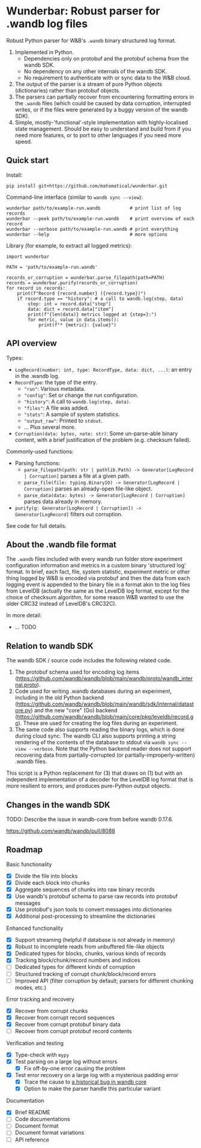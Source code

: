 Wunderbar: Robust parser for .wandb log files
=============================================

Robust Python parser for W&B's `.wandb` binary structured log format.

1. Implemented in Python.
   * Dependencies only on protobuf and the protobuf schema from the wandb SDK.
   * No dependency on any other internals of the wandb SDK.
   * No requirement to authenticate with or sync data to the W&B cloud.
2. The output of the parser is a stream of pure Python objects (dictionaries)
   rather than protobuf objects.
3. The parsers can partially recover from encountering formatting errors in the
   `.wandb` files (which could be caused by data corruption, interrupted
   writes, or if the files were generated by a buggy version of the wandb SDK).
4. Simple, mostly-'functional'-style implementation with highly-localised state
   management. Should be easy to understand and build from if you need more
   features, or to port to other languages if you need more speed.

Quick start
-----------

Install:

```
pip install git+https://github.com/matomatical/wunderbar.git
```

Command-line interface (similar to `wandb sync --view`):

```
wunderbar path/to/example-run.wandb           # print list of log records
wunderbar --peek path/to/example-run.wandb    # print overview of each record
wunderbar --verbose path/to/example-run.wandb # print everything
wunderbar --help                              # more options
```

Library (for example, to extract all logged metrics):

```
import wunderbar

PATH = 'path/to/example-run.wandb'

records_or_corruption = wunderbar.parse_filepath(path=PATH)
records = wunderbar.purify(records_or_corruption)
for record in records:
    print(f"Record {record.number} ({record.type})")
    if record.type == "history": # a call to wandb.log(step, data)
        step: int = record.data["step"]
        data: dict = record.data["item"]
        print(f"{len(data)} metrics logged at {step=}:")
        for metric, value in data.items():
            print(f"* {metric}: {value}")
```

API overview
------------

Types:

* `LogRecord(number: int, type: RecordType, data: dict, ...)`: an entry in the
  .wandb log.
* `RecordType`: the type of the entry.
  * `"run"`: Various metadata.
  * `"config"`: Set or change the run configuration.
  * `"history"`: A call to `wandb.log(step, data)`.
  * `"files"`: A file was added.
  * `"stats"`: A sample of system statistics.
  * `"output_raw"`: Printed to `stdout`.
  * ... Plus several more.
* `Corruption(data: bytes, note: str)`: Some un-parse-able binary content, with
  a brief justification of the problem (e.g. checksum failed).

Commonly-used functions:

* Parsing functions:
  * `parse_filepath(path: str | pathlib.Path) -> Generator[LogRecord |
    Corruption]` parses a file at a given path.
  * `parse_file(file: typing.BinaryIO) -> Generator[LogRecord | Corruption]`
    parses an already-open file-like object.
  * `parse_data(data: bytes) -> Generator[LogRecord | Corruption]` parses data
    already in memory.
* `purify(g: Generator[LogRecord | Corruption]) -> Generator[LogRecord]`
  filters out corruption.

See code for full details.

About the .wandb file format
----------------------------

The `.wandb` files included with every wandb run folder store experiment
configuration information and metrics in a custom binary 'structured log'
format. In brief, each fact, file, system statistic, experiment metric or other
thing logged by W&B is encoded via protobuf and then the data from each logging
event is appended to the binary file in a format akin to the log files from
LevelDB (actually the same as the LevelDB log format, except for the choice of
checksum algorithm, for some reason W&B wanted to use the older CRC32 instead
of LevelDB's CRC32C).

In more detail:

* ... TODO

Relation to wandb SDK
---------------------

The wandb SDK / source code includes the following related code.

1. The protobuf schema used for encoding log items
    (https://github.com/wandb/wandb/blob/main/wandb/proto/wandb_internal.proto).
2. Code used for writing .wandb databases during an experiment, including in
   the old Python backend
    (https://github.com/wandb/wandb/blob/main/wandb/sdk/internal/datastore.py)
   and the new "core" (Go) backend
    (https://github.com/wandb/wandb/blob/main/core/pkg/leveldb/record.go).
   These are used for creating the log files during an experiment.
3. The same code also supports reading the binary logs, which is done during
   cloud sync. The wandb CLI also supports printing a string rendering of the
   contents of the database to stdout via `wandb sync --view --verbose`.
   Note that the Python backend reader does not support recovering data from
   partially-corrupted (or partially-improperly-written) .wandb files.

This script is a Python replacement for (3) that draws on (1) but with an
independent implementation of a decoder for the LevelDB log format that is
more resilient to errors, and produces pure-Python output objects.

Changes in the wandb SDK
------------------------

TODO: Describe the issue in wandb-core from before wandb 0.17.6.

https://github.com/wandb/wandb/pull/8088

Roadmap
-------

Basic functionality

* [x] Divide the file into blocks
* [x] Divide each block into chunks
* [x] Aggregate sequences of chunks into raw binary records
* [x] Use wandb's protobuf schema to parse raw records into protobuf messages
* [x] Use protobuf's json tools to convert messages into dictionaries
* [x] Additional post-processing to streamline the dictionaries

Enhanced functionality

* [x] Support streaming (helpful if database is not already in memory)
* [x] Robust to incomplete reads from unbuffered file-like objects
* [x] Dedicated types for blocks, chunks, various kinds of records
* [x] Tracking block/chunk/record numbers and indices
* [ ] Dedicated types for different kinds of corruption
* [ ] Structured tracking of corrupt chunk/block/record errors
* [ ] Improved API (filter corruption by default; parsers for different
      chunking modes, etc.)

Error tracking and recovery

* [x] Recover from corrupt chunks
* [x] Recover from corrupt record sequences
* [x] Recover from corrupt protobuf binary data
* [ ] Recover from corrupt protobuf record contents

Verification and testing

* [x] Type-check with `mypy`
* [x] Test parsing on a large log without errors
  * [x] Fix off-by-one error causing the problem
* [x] Test error recovery on a large log with a mysterious padding error
  * [x] Trace the cause to [a historical bug in wandb core](https://github.com/wandb/wandb/pull/8088)
  * [x] Option to make the parser handle this particular variant

Documentation

* [x] Brief README
* [ ] Code documentations
* [ ] Document format
* [ ] Document format variations
* [ ] API reference
